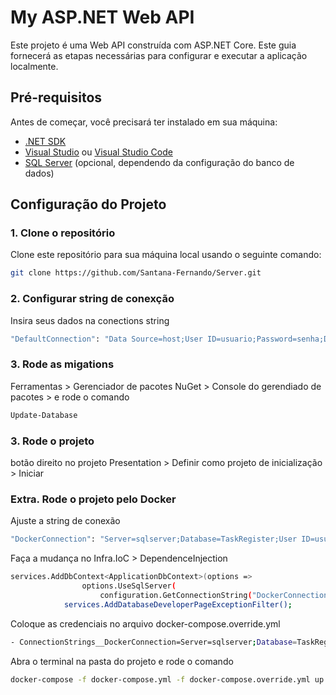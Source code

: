 # My ASP.NET Web API

Este projeto é uma Web API construída com ASP.NET Core. Este guia fornecerá as etapas necessárias para configurar e executar a aplicação localmente.

## Pré-requisitos

Antes de começar, você precisará ter instalado em sua máquina:

- [.NET SDK](https://dotnet.microsoft.com/download)
- [Visual Studio](https://visualstudio.microsoft.com/) ou [Visual Studio Code](https://code.visualstudio.com/)
- [SQL Server](https://www.microsoft.com/en-us/sql-server/sql-server-downloads) (opcional, dependendo da configuração do banco de dados)

## Configuração do Projeto

### 1. Clone o repositório

Clone este repositório para sua máquina local usando o seguinte comando:

```bash
git clone https://github.com/Santana-Fernando/Server.git
```

### 2. Configurar string de conexção

Insira seus dados na conections string

```bash
"DefaultConnection": "Data Source=host;User ID=usuario;Password=senha;Database=TaskRegister;Connect Timeout=30;Encrypt=False;TrustServerCertificate=False;ApplicationIntent=ReadWrite;MultiSubnetFailover=False",
```

### 3. Rode as migations

Ferramentas > Gerenciador de pacotes NuGet > Console do gerendiado de pacotes > e rode o comando

```bash
Update-Database
```
### 3. Rode o projeto
botão direito no projeto Presentation > Definir como projeto de inicialização > Iniciar


### Extra. Rode o projeto pelo Docker

Ajuste a string de conexão

```bash
"DockerConnection": "Server=sqlserver;Database=TaskRegister;User ID=usuario;Password=senha;Connect Timeout=30;Encrypt=False;TrustServerCertificate=False;ApplicationIntent=ReadWrite;MultiSubnetFailover=False;"
```

Faça a mudança no Infra.IoC > DependenceInjection
```bash
services.AddDbContext<ApplicationDbContext>(options =>
                options.UseSqlServer(
                    configuration.GetConnectionString("DockerConnection")));
            services.AddDatabaseDeveloperPageExceptionFilter();
```

Coloque as credenciais no arquivo docker-compose.override.yml
```bash
- ConnectionStrings__DockerConnection=Server=sqlserver;Database=TaskRegister;User ID=sa;Password=Fern@nd01331;Connect Timeout=30;Encrypt=False;TrustServerCertificate=False;ApplicationIntent=ReadWrite;MultiSubnetFailover=False;
```

Abra o terminal na pasta do projeto e rode o comando
```bash
docker-compose -f docker-compose.yml -f docker-compose.override.yml up -d
```
